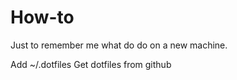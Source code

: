 # How-to
Just to remember me what do do on a new machine.

Add ~/.dotfiles
Get dotfiles from github

